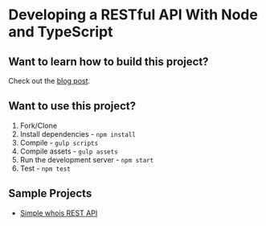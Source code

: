 # Developing a RESTful API With Node and TypeScript

## Want to learn how to build this project?

Check out the [blog post](http://mherman.org/blog/2016/11/05/developing-a-restful-api-with-node-and-typescript/#.WB3zyeErJE4).

## Want to use this project?

1. Fork/Clone
1. Install dependencies - `npm install`
1. Compile - `gulp scripts`
1. Compile assets - `gulp assets`
1. Run the development server - `npm start`
1. Test - `npm test`

## Sample Projects

- [Simple whois REST API](https://github.com/wingsuitist/whoissv)
